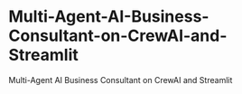 # Multi-Agent-AI-Business-Consultant-on-CrewAI-and-Streamlit
Multi-Agent AI Business Consultant on CrewAI and Streamlit
